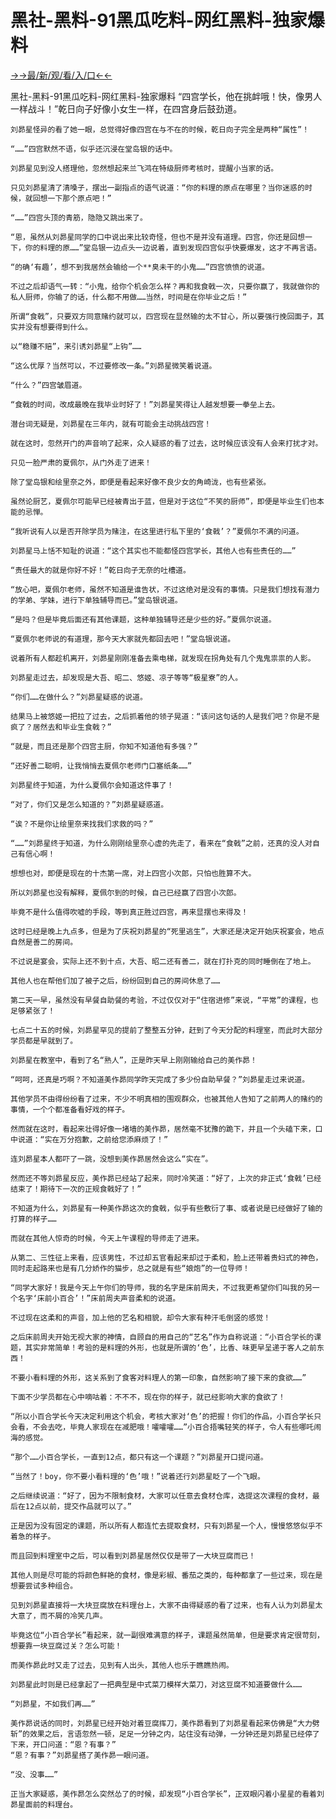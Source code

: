 # 黑社-黑料-91黑瓜吃料-网红黑料-独家爆料

<a href="https://m8k3.cc">→→最/新/观/看/入/口←←</a>

黑社-黑料-91黑瓜吃料-网红黑料-独家爆料
“四宫学长，他在挑衅哦！快，像男人一样战斗！”乾日向子好像小女生一样，在四宫身后鼓劲道。

    刘昴星怪异的看了她一眼，总觉得好像四宫在与不在的时候，乾日向子完全是两种“属性”！

    “……”四宫默然不语，似乎还沉浸在堂岛银的话中。

    刘昴星见到没人搭理他，忽然想起来兰飞鸿在特级厨师考核时，提醒小当家的话。

    只见刘昴星清了清嗓子，摆出一副指点的语气说道：“你的料理的原点在哪里？当你迷惑的时候，就回想一下那个原点吧！”

    “……”四宫头顶的青筋，隐隐又跳出来了。

    “恩，虽然从刘昴星同学的口中说出来比较奇怪，但也不是并没有道理。四宫，你还是回想一下，你的料理的原……”堂岛银一边点头一边说着，直到发现四宫似乎快要爆发，这才不再言语。

    “的确‘有趣’，想不到我居然会输给一个**臭未干的小鬼……”四宫愤愤的说道。

    不过之后却语气一转：“小鬼，给你个机会怎么样？再和我食戟一次，只要你赢了，我就做你的私人厨师，你输了的话，什么都不用做……当然，时间是在你毕业之后！”

    所谓“食戟”，只要双方同意赌约就可以，四宫现在显然输的太不甘心，所以要强行挽回面子，其实并没有想要得到什么。

    以“稳赚不赔”，来引诱刘昴星“上钩”……

    “这么优厚？当然可以，不过要修改一条。”刘昴星微笑着说道。

    “什么？”四宫皱眉道。

    “食戟的时间，改成最晚在我毕业时好了！”刘昴星笑得让人越发想要一拳垒上去。

    潜台词无疑是，刘昴星在三年内，就有可能会主动挑战四宫！

    就在这时，忽然开门的声音响了起来，众人疑惑的看了过去，这时候应该没有人会来打扰才对。

    只见一脸严肃的夏佩尔，从门外走了进来！

    除了堂岛银和绘里奈之外，即便是看起来好像不良少女的角崎泷，也有些紧张。

    虽然论厨艺，夏佩尔可能早已经被青出于蓝，但是对于这位“不笑的厨师”，即便是毕业生们也本能的忌惮。

    “我听说有人以是否开除学员为赌注，在这里进行私下里的‘食戟’？”夏佩尔不满的问道。

    刘昴星马上恬不知耻的说道：“这个其实也不能都怪四宫学长，其他人也有些责任的……”

    “责任最大的就是你好不好！”乾日向子无奈的吐槽道。

    “放心吧，夏佩尔老师，虽然不知道是谁告状，不过这绝对是没有的事情。只是我们想找有潜力的学弟、学妹，进行下单独辅导而已。”堂岛银说道。

    “是吗？但是毕竟后面还有其他课题，这种单独辅导还是少些的好。”夏佩尔说道。

    “夏佩尔老师说的有道理，那今天大家就先都回去吧！”堂岛银说道。

    说着所有人都趁机离开，刘昴星刚刚准备去乘电梯，就发现在拐角处有几个鬼鬼祟祟的人影。

    刘昴星走过去，却发现是大吾、昭二、悠姬、凉子等等“极星寮”的人。

    “你们……在做什么？”刘昴星疑惑的说道。

    结果马上被悠姬一把拉了过去，之后抓着他的领子晃道：“该问这句话的人是我们吧？你是不是疯了？居然去和毕业生食戟？”

    “就是，而且还是那个四宫主厨，你知不知道他有多强？”

    “还好善二聪明，让我悄悄去夏佩尔老师门口塞纸条……”

    刘昴星终于知道，为什么夏佩尔会知道这件事了！

    “对了，你们又是怎么知道的？”刘昴星疑惑道。

    “诶？不是你让绘里奈来找我们求救的吗？”

    “……”刘昴星终于知道，为什么刚刚绘里奈心虚的先走了，看来在“食戟”之前，还真的没人对自己有信心啊！

    想想也对，即便是现在的十杰第一席，对上四宫小次郎，只怕也胜算不大。

    所以刘昴星也没有解释，夏佩尔到的时候，自己已经赢了四宫小次郎。

    毕竟不是什么值得吹嘘的手段，等到真正胜过四宫，再来显摆也来得及！

    这时已经是晚上九点多，但是为了庆祝刘昴星的“死里逃生”，大家还是决定开始庆祝宴会，地点自然是善二的房间。

    不过说是宴会，实际上还不到十点，大吾、昭二还有善二，就在打扑克的同时睡倒在了地上。

    其他人也在帮他们加了被子之后，纷纷回到自己的房间休息了……

    第二天一早，虽然没有早餐自助餐的考验，不过仅仅对于“住宿进修”来说，“平常”的课程，也足够紧张了！

    七点二十五的时候，刘昴星罕见的提前了整整五分钟，赶到了今天分配的料理室，而此时大部分学员都是早就到了。

    刘昴星在教室中，看到了名“熟人”，正是昨天早上刚刚输给自己的美作昴！

    “呵呵，还真是巧啊？不知道美作昴同学昨天完成了多少份自助早餐？”刘昴星走过来说道。

    其他学员不由得纷纷看了过来，不少不明真相的围观群众，也被其他人告知了之前两人的赌约的事情，一个个都准备看好戏的样子。

    然而就在这时，看起来壮得好像一堵墙的美作昴，居然毫不犹豫的跪下，并且一个头磕下来，口中说道：“实在万分抱歉，之前给您添麻烦了！”

    连刘昴星本人都吓了一跳，没想到美作昴居然会这么“实在”。

    然而还不等刘昴星反应，美作昴已经站了起来，同时冷笑道：“好了，上次的非正式‘食戟’已经结束了！期待下一次的正规食戟好了！”

    不知道为什么，刘昴星有一种美作昴这次的食戟，似乎有些敷衍了事、或者说是已经做好了输的打算的样子……

    而就在其他人惊奇的时候，今天上午课程的导师走了进来。

    从第二、三性征上来看，应该男性，不过却五官看起来却过于柔和，脸上还带着贵妇式的神色，同时走起路来也是有几分娇作的猫步，总之就是有些“娘炮”的一位导师！

    “同学大家好！我是今天上午你们的导师，我的名字是床前周夫，不过我更希望你们叫我的另一个名字‘床前小百合’！”床前周夫声音柔和的说道。

    不过现在这柔和的声音，加上他的艺名和相貌，却令大家有种汗毛倒竖的感觉！

    之后床前周夫开始无视大家的神情，自顾自的用自己的“艺名”作为自称说道：“小百合学长的课题，其实非常简单！考验的是料理的外形，也就是所谓的‘色’，比香、味更早呈递于客人之前东西！

    不要小看料理的外形，这关系到了食客对料理人的第一印象，自然影响了接下来的食欲……”

    下面不少学员都在心中嘀咕着：不不不，现在你的样子，就已经影响大家的食欲了！

    “所以小百合学长今天决定利用这个机会，考核大家对‘色’的把握！你们的作品，小百合学长只会看，不会去吃，毕竟人家现在在减肥哦！嚯嚯嚯……”小百合捂嘴轻笑的样子，令人有些哪吒闹海的感觉。

    “那个……小百合学长，一直到12点，都只有这一个课题？”刘昴星开口提问道。

    “当然了！boy，你不要小看料理的‘色’哦！”说着还行刘昴星眨了一个飞眼。

    之后继续说道：“好了，因为不限制食材，大家可以任意去食材仓库，选提这次课程的食材，最后在12点以前，提交作品就可以了。”

    正是因为没有固定的课题，所以所有人都连忙去提取食材，只有刘昴星一个人，慢慢悠悠似乎不着急的样子。

    而且回到料理室中之后，可以看到刘昴星居然仅仅是带了一大块豆腐而已！

    其他人则是尽可能的将颜色鲜艳的食材，像是彩椒、番茄之类的，每种都拿了一些过来，现在是想要尝试多种组合。

    见到刘昴星直接将一大块豆腐放在料理台上，大家不由得疑惑的看了过来，也有人认为刘昴星太大意了，而不屑的冷笑几声。

    毕竟这位“小百合学长”看起来，就一副很难满意的样子，课题虽然简单，但是要求肯定很苛刻，想要靠一块豆腐过关？怎么可能！

    而美作昴此时又走了过去，见到有人出头，其他人也乐于瞧瞧热闹。

    刘昴星此时则是已经拿起了一把典型是中式菜刀模样大菜刀，对这豆腐不知道要做什么……

    “刘昴星，不如我们再……”

    美作昴说话的同时，刘昴星已经开始对着豆腐挥刀，美作昴看到了刘昴星看起来仿佛是“大力劈斩”的效果之后，言语忽然一顿，足足一分钟之内，站住没有动弹，一分钟还是刘昴星已经停了下来，开口问道：“恩？有事？”
    “恩？有事？”刘昴星搭了美作昴一眼问道。

    “没、没事……”

    正当大家疑惑，美作昴怎么突然怂了的时候，却发现“小百合学长”，正双眼闪着小星星的看着刘昴星面前的料理台。
